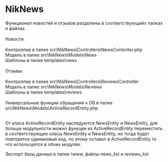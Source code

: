 # NikNews
Функционал новостей и отзывов разделены в соответствующийх папках и файлах.<br><br>
Новости:<br><br>
  Контроллер в папке src\NikNews\Controllers\NewsContorller.php<br>
  Модель в папке src\NikNews\Models\News<br>
  Шаблоны в папке  templates\news<br><br>
Отзывы:<br><br>
  Контроллер в папке src\NikNews\Controllers\ReviewsController<br>
  Модель в папке src\NikNews\Models\Reviews<br>
  Шаблоны в папке templates\reviews<br><br>
Универсальные функции обращений к DB в папке src\NikNews\Models\ActiveRecordEntity.php<br><br>

От класа ActiveRecordEntity наследуются NewsEntity и NewsEntity, для больше модульности можно функции из ActiveRecordEntity переместить в соответствующие класы NewsEntity и NewsEntity, но тогда будет повторятся одинаковый код, по этому оставил в ActiveRecordEntity то что используется в обоих модулях.

Экспорт базы данных в папке \www, файлы news_list и reviews_list.
